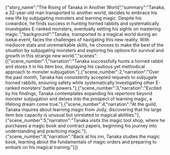 {"story_name":"The Rising of Tanaka in Another World","summary":"Tanaka, a 32-year-old man transported to another world, decides to embrace his new life by subjugating monsters and learning magic. Despite his cowardice, he finds success in hunting horned rabbits and systematically investigates E-ranked monsters, eventually setting his sights on mastering magic.","background":"Tanaka, transported to a magical world during an isekai event, faces the challenges of navigating this new reality. With mediocre stats and unremarkable skills, he chooses to make the best of the situation by subjugating monsters and exploring his options for survival and growth in this strange new world.","scenes":[{"scene_number":1,"narration":"Tanaka successfully hunts a horned rabbit and stores it in his item box, displaying his cautious yet methodical approach to monster subjugation."},{"scene_number":2,"narration":"Over the past month, Tanaka has consistently accepted requests to subjugate horned rabbits, ensuring safety while systematically investigating other E-ranked monsters' battle powers."},{"scene_number":3,"narration":"Excited by his findings, Tanaka contemplates expanding his repertoire beyond monster subjugation and delves into the prospect of learning magic, a lifelong dream come true."},{"scene_number":4,"narration":"At the guild, Tanaka inquires about learning magic from Jody, discovering that his large item box capacity is unusual but unrelated to magical abilities."},{"scene_number":5,"narration":"Tanaka visits the magic tool shop, where he purchases a magic book and contract papers, beginning his journey into understanding and practicing magic."},{"scene_number":6,"narration":"Back at his inn, Tanaka studies the magic book, learning about the fundamentals of magic orders and preparing to embark on his magical training."}]}